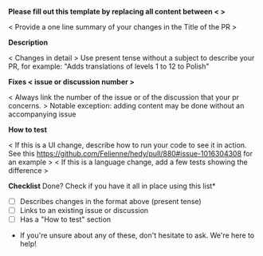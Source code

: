 **Please fill out this template by replacing all content between < >**

< Provide a one line summary of your changes in the Title of the PR >

**Description**

< Changes in detail > Use present tense without a subject to describe your PR, for example: "Adds translations of levels 1 to 12 to Polish"

**Fixes < issue or discussion number >**

< Always link the number of the issue or of the discussion that your pr concerns. >
Notable exception: adding content may be done without an accompanying issue 

**How to test**

< If this is a UI change, describe how to run your code to see it in action. See this https://github.com/Felienne/hedy/pull/880#issue-1016304308 for an example >
< If this is a language change, add a few tests showing the difference >

**Checklist**
Done? Check if you have it all in place using this list*
  
- [ ] Describes changes in the format above (present tense)
- [ ] Links to an existing issue or discussion 
- [ ] Has a "How to test" section

* If you're unsure about any of these, don't hesitate to ask. We're here to help!
